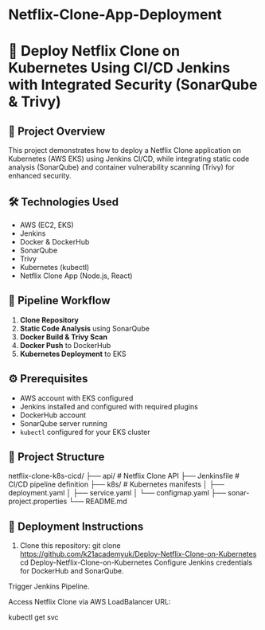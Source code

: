 # Netflix-Clone-App-Deployment
# 🚀 Deploy Netflix Clone on Kubernetes Using CI/CD Jenkins with Integrated Security (SonarQube & Trivy)

## 📖 Project Overview
This project demonstrates how to deploy a Netflix Clone application on Kubernetes (AWS EKS) using Jenkins CI/CD, while integrating static code analysis (SonarQube) and container vulnerability scanning (Trivy) for enhanced security.

## 🛠️ Technologies Used
- AWS (EC2, EKS)
- Jenkins
- Docker & DockerHub
- SonarQube
- Trivy
- Kubernetes (kubectl)
- Netflix Clone App (Node.js, React)

## 📌 Pipeline Workflow
1. **Clone Repository**
2. **Static Code Analysis** using SonarQube
3. **Docker Build & Trivy Scan**
4. **Docker Push** to DockerHub
5. **Kubernetes Deployment** to EKS

## ⚙️ Prerequisites
- AWS account with EKS configured
- Jenkins installed and configured with required plugins
- DockerHub account
- SonarQube server running
- `kubectl` configured for your EKS cluster

## 📂 Project Structure
netflix-clone-k8s-cicd/
├── api/ # Netflix Clone API
├── Jenkinsfile # CI/CD pipeline definition
├── k8s/ # Kubernetes manifests
│ ├── deployment.yaml
│ ├── service.yaml
│ └── configmap.yaml
├── sonar-project.properties
└── README.md

## 🚀 Deployment Instructions
1. Clone this repository:
   git clone https://github.com/k21academyuk/Deploy-Netflix-Clone-on-Kubernetes
   cd Deploy-Netflix-Clone-on-Kubernetes
Configure Jenkins credentials for DockerHub and SonarQube.

Trigger Jenkins Pipeline.

Access Netflix Clone via AWS LoadBalancer URL:

kubectl get svc
